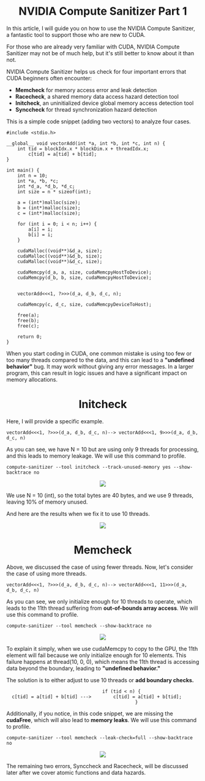 <p align="center">
 <h1 align="center"> NVIDIA Compute Sanitizer Part 1 </h1>
</p>

In this article, I will guide you on how to use the NVIDIA Compute Sanitizer, a fantastic tool to support those who are new to CUDA.

For those who are already very familiar with CUDA, NVIDIA Compute Sanitizer may not be of much help, but it's still better to know about it than not.

NVIDIA Compute Sanitizer helps us check for four important errors that CUDA beginners often encounter:
- **Memcheck** for memory access error and leak detection
- **Racecheck**, a shared memory data access hazard detection tool
- **Initcheck**, an uninitialized device global memory access detection tool
- **Synccheck** for thread synchronization hazard detection

This is a simple code snippet (adding two vectors) to analyze four cases.

```
#include <stdio.h>

__global__ void vectorAdd(int *a, int *b, int *c, int n) {
    int tid = blockIdx.x * blockDim.x + threadIdx.x;
        c[tid] = a[tid] + b[tid];
}

int main() {
    int n = 10;
    int *a, *b, *c;
    int *d_a, *d_b, *d_c;
    int size = n * sizeof(int);

    a = (int*)malloc(size);
    b = (int*)malloc(size);
    c = (int*)malloc(size);

    for (int i = 0; i < n; i++) {
        a[i] = i;
        b[i] = i;
    }

    cudaMalloc((void**)&d_a, size);
    cudaMalloc((void**)&d_b, size);
    cudaMalloc((void**)&d_c, size);

    cudaMemcpy(d_a, a, size, cudaMemcpyHostToDevice);
    cudaMemcpy(d_b, b, size, cudaMemcpyHostToDevice);

  
    vectorAdd<<<1, ?>>>(d_a, d_b, d_c, n);

    cudaMemcpy(c, d_c, size, cudaMemcpyDeviceToHost);

    free(a);
    free(b);
    free(c);

    return 0;
}
```

When you start coding in CUDA, one common mistake is using too few or too many threads compared to the data, and this can lead to a **"undefined behavior"** bug. It may work without giving any error messages. In a larger program, this can result in logic issues and have a significant impact on memory allocations.

<p align="center">
 <h1 align="center"> Initcheck </h1>
</p>

Here, I will provide a specific example.

```
vectorAdd<<<1, ?>>>(d_a, d_b, d_c, n)--> vectorAdd<<<1, 9>>>(d_a, d_b, d_c, n)
```

As you can see, we have N = 10 but are using only 9 threads for processing, and this leads to memory leakage. We will use this command to profile.

```
compute-sanitizer --tool initcheck --track-unused-memory yes --show-backtrace no
```

<p align="center">
  <img src="https://github.com/CisMine/Guide-NVIDIA-Tools/assets/122800932/dc04a3ce-10d9-4d14-83ae-6ca897295106" />
</p>

We use N = 10 (int), so the total bytes are 40 bytes, and we use 9 threads, leaving 10% of memory unused.

And here are the results when we fix it to use 10 threads.

<p align="center">
  <img src="https://github.com/CisMine/Guide-NVIDIA-Tools/assets/122800932/f65f9225-b67b-4871-b6d1-7549e0f6072e" />
</p>


<p align="center">
 <h1 align="center"> Memcheck </h1>
</p>


Above, we discussed the case of using fewer threads. Now, let's consider the case of using more threads.

```
vectorAdd<<<1, ?>>>(d_a, d_b, d_c, n)--> vectorAdd<<<1, 11>>>(d_a, d_b, d_c, n)
```
As you can see, we only initialize enough for 10 threads to operate, which leads to the 11th thread suffering from **out-of-bounds array access**. We will use this command to profile.

```
compute-sanitizer --tool memcheck --show-backtrace no
```

<p align="center">
  <img src="https://github.com/CisMine/Guide-NVIDIA-Tools/assets/122800932/a02a9d7b-24b8-49d6-9754-1ea0780052fe" />
</p>


To explain it simply, when we use cudaMemcpy to copy to the GPU, the 11th element will fail because we only initialize enough for 10 elements. This failure happens at thread(10, 0, 0), which means the 11th thread is accessing data beyond the boundary, leading to **"undefined behavior."**

The solution is to either adjust to use 10 threads or **add boundary checks.**

```
                                   if (tid < n) {
  c[tid] = a[tid] + b[tid] --->        c[tid] = a[tid] + b[tid];
                                               }
```

Additionally, if you notice, in this code snippet, we are missing the **cudaFree**, which will also lead to **memory leaks**. We will use this command to profile.

```
compute-sanitizer --tool memcheck --leak-check=full --show-backtrace no 
```
<p align="center">
  <img src="https://github.com/CisMine/Guide-NVIDIA-Tools/assets/122800932/1d703c57-f071-49d2-b04c-219e875db7ee" />
</p>


The remaining two errors, Synccheck and Racecheck, will be discussed later after we cover atomic functions and data hazards.
